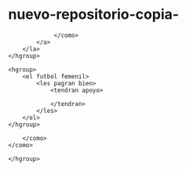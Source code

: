 # nuevo-repositorio-copia-
<titel> <html> </body><!DOCTYPE html></html>
</head><body><head></title><meta charset="utf-8"></head><article
<juanpablodorantes> <juanpablopardo> </juanpablopardo></juanpablodorantes>
    <hgroup>
        <la salida de messi del barcelona>
            <a que equipo se fue y por que>
                 <como le ha ido>

                 </como>
            </a>
        </la>
    </hgroup>

    <hgroup>
        <el futbol femenil>
            <les pagran bien>
                <tendran apoyo>

                </tendran>
            </les>
        </el>
    </hgroup>
</hgroup>
<autocontrol>
    <como empieza>
        <como lo logras>

        </como>
    </como>
</autocontrol>

    </hgroup>
    